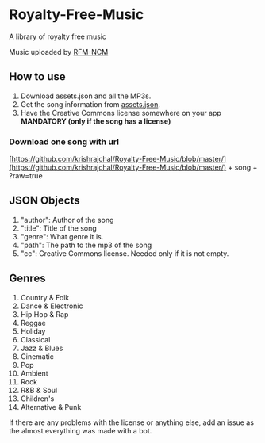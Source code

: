 # Royalty-Free-Music
A library of royalty free music

Music uploaded by [RFM-NCM](https://www.youtube.com/@RFM_NCM)

## How to use
1. Download assets.json and all the MP3s.
2. Get the song information from [assets.json](assets.json).
3. Have the Creative Commons license somewhere on your app **MANDATORY (only if the song has a license)**
### Download one song with url
[https://github.com/krishrajchal/Royalty-Free-Music/blob/master/](https://github.com/krishrajchal/Royalty-Free-Music/blob/master/) + song + ?raw=true

## JSON Objects
1. "author": Author of the song
2. "title": Title of the song
3. "genre": What genre it is.
4. "path": The path to the mp3 of the song
5. "cc": Creative Commons license. Needed only if it is not empty.

## Genres
1. Country & Folk
2. Dance & Electronic
3. Hip Hop & Rap
4. Reggae
5. Holiday
6. Classical
7. Jazz & Blues
8. Cinematic
9. Pop
10. Ambient
11. Rock
12. R&B & Soul
13. Children's
14. Alternative & Punk

If there are any problems with the license or anything else, add an issue as the almost everything was made with a bot.
